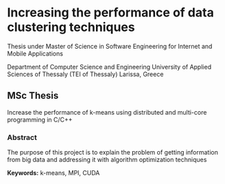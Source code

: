 # Increasing the performance of data clustering techniques
Thesis under Master of Science in Software Engineering for Internet and Mobile Applications

Department of Computer Science and Engineering
University of Applied Sciences of Thessaly (TEI of Thessaly)
Larissa, Greece

## MSc Thesis
Increase the performance of k-means using distributed and multi-core programming in C/C++

### Abstract
The purpose of this project is to explain the problem of getting information from big data and addressing it with algorithm optimization techniques

**Keywords:** k-means, MPI, CUDA